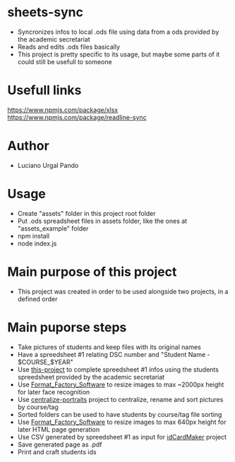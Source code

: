 # sheets-sync
- Syncronizes infos to local .ods file using data from a ods provided by the academic secretariat <br>
- Reads and edits .ods files basically <br>
- This project is pretty specific to its usage, but maybe some parts of it could still be usefull to someone <br>

# Usefull links
https://www.npmjs.com/package/xlsx <br>
https://www.npmjs.com/package/readline-sync <br>

# Author
- Luciano Urgal Pando <br>

# Usage
- Create "assets" folder in this project root folder <br>
- Put .ods spreadsheet files in assets folder, like the ones at "assets_example" folder <br>
- npm install <br>
- node index.js <br>

# Main purpose of this project
- This project was created in order to be used alongside two projects, in a defined order <br>

# Main puporse steps 
- Take pictures of students and keep files with its original names <br>
- Have a spreedsheet #1 relating DSC number and "Student Name - $COURSE_$YEAR" <br>
- Use [this-project](https://github.com/lucianourgal/sheets-sync) to complete spreedsheet #1 infos using the students spreedsheet provided by the academic secretariat <br>
- Use [Format_Factory_Software](https://formatfactory.en.uptodown.com/windows) to resize images to max ~2000px height for later face recognition <br>
- Use [centralize-portraits](https://github.com/lucianourgal/centralize-portraits) project to centralize, rename and sort pictures by course/tag <br>
- Sorted folders can be used to have students by course/tag file sorting <br>
- Use [Format_Factory_Software](https://formatfactory.en.uptodown.com/windows) to resize images to max 640px height for later HTML page generation <br>
- Use CSV generated by spreedsheet #1 as input for [idCardMaker](https://github.com/lucianourgal/IdCardMaker) project <br>
- Save generated page as .pdf <br>
- Print and craft students ids <br>

